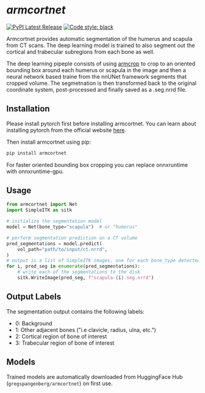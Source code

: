 # *armcortnet*
[![PyPI Latest Release](https://img.shields.io/pypi/v/armcortnet.svg)](https://pypi.org/project/armcortnet)
[![Code style: black](https://img.shields.io/badge/code%20style-black-000000.svg)](https://github.com/psf/black)


Armcortnet provides automatic segmentation of the humerus and scapula from CT scans. The deep learning model is trained to also segment out the cortical and trabecular subregions from each bone as well.


The deep learning pipeple consists of using [armcrop](https://pypi.org/project/armcrop/) to crop to an oriented bounding box around each humerus or scapula in the image and then a neural network based traine from the nnUNet framework segments that cropped volume. The segmetnation is then transformed back to the original coordinate system, post-processed and finally saved as a .seg.nrrd file.

## Installation
Please install pytorch first before installing armcortnet. You can learn about installing pytorch from the official website [here](https://pytorch.org/get-started/locally/).

Then install armcortnet using pip:
```bash
pip install armcortnet
```
For faster oriented bounding box cropping you can replace onnxruntime with onnxruntime-gpu.

## Usage

```python
from armcortnet import Net
import SimpleITK as sitk

# initialize the segmentation model
model = Net(bone_type="scapula")  # or "humerus"

# perform segmentation prediction on a CT volume
pred_segmentations = model.predict(
    vol_path="path/to/input/ct.nrrd",
)
# output is a list of SimpleITK images, one for each bone_type detected in the CT
for i, pred_seg in enumerate(pred_segmentations):
    # write each of the segmentations to the disk
    sitk.WriteImage(pred_seg, f"scapula-{i}.seg.nrrd")

```

## Output Labels

The segmentation output contains the following labels:
- 0: Background
- 1: Other adjacent bones ("i.e clavicle, radius, ulna, etc.")
- 2: Cortical region of bone of interest
- 3: Trabecular region of bone of interest

## Models
Trained models are automatically downloaded from HuggingFace Hub (`gregspangenberg/armcortnet`) on first use.

